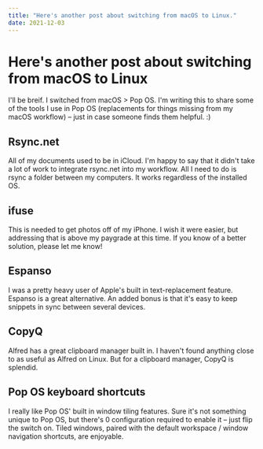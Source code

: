 ```yaml
---
title: "Here's another post about switching from macOS to Linux." 
date: 2021-12-03
---
```


# Here's another post about switching from macOS to Linux

I'll be breif. I switched from macOS > Pop OS. I'm writing this to share some of the tools I use in Pop OS (replacements for things missing from my macOS workflow) – just in case someone finds them helpful. :)

## Rsync.net

All of my documents used to be in iCloud. I'm happy to say that it didn't take a lot of work to integrate rsync.net into my workflow. All I need to do is rsync a folder between my computers. It works regardless of the installed OS.

## ifuse

This is needed to get photos off of my iPhone. I wish it were easier, but addressing that is above my paygrade at this time. If you know of a better solution, please let me know!

## Espanso

I was a pretty heavy user of Apple's built in text-replacement feature. Espanso is a great alternative. An added bonus is that it's easy to keep snippets in sync between several devices.

## CopyQ

Alfred has a great clipboard manager built in. I haven't found anything close to as useful as Alfred on Linux. But for a clipboard manager, CopyQ is splendid.

## Pop OS keyboard shortcuts

I really like Pop OS' built in window tiling features. Sure it's not something unique to Pop OS, but there's 0 configuration required to enable it – just flip the switch on. Tiled windows, paired with the default workspace / window navigation shortcuts, are enjoyable.

